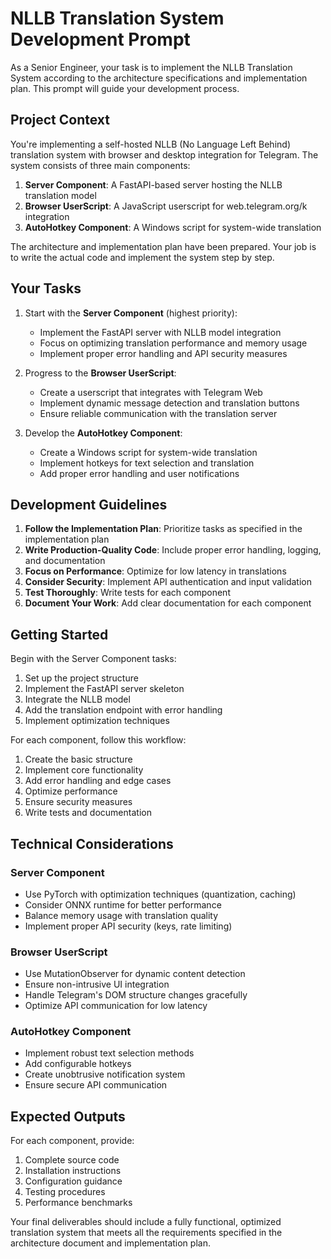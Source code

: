 # NLLB Translation System Development Prompt

As a Senior Engineer, your task is to implement the NLLB Translation System according to the architecture specifications and implementation plan. This prompt will guide your development process.

## Project Context

You're implementing a self-hosted NLLB (No Language Left Behind) translation system with browser and desktop integration for Telegram. The system consists of three main components:

1. **Server Component**: A FastAPI-based server hosting the NLLB translation model
2. **Browser UserScript**: A JavaScript userscript for web.telegram.org/k integration
3. **AutoHotkey Component**: A Windows script for system-wide translation

The architecture and implementation plan have been prepared. Your job is to write the actual code and implement the system step by step.

## Your Tasks

1. Start with the **Server Component** (highest priority):
   - Implement the FastAPI server with NLLB model integration
   - Focus on optimizing translation performance and memory usage
   - Implement proper error handling and API security measures

2. Progress to the **Browser UserScript**:
   - Create a userscript that integrates with Telegram Web
   - Implement dynamic message detection and translation buttons
   - Ensure reliable communication with the translation server

3. Develop the **AutoHotkey Component**:
   - Create a Windows script for system-wide translation
   - Implement hotkeys for text selection and translation
   - Add proper error handling and user notifications

## Development Guidelines

1. **Follow the Implementation Plan**: Prioritize tasks as specified in the implementation plan
2. **Write Production-Quality Code**: Include proper error handling, logging, and documentation
3. **Focus on Performance**: Optimize for low latency in translations
4. **Consider Security**: Implement API authentication and input validation
5. **Test Thoroughly**: Write tests for each component
6. **Document Your Work**: Add clear documentation for each component

## Getting Started

Begin with the Server Component tasks:

1. Set up the project structure
2. Implement the FastAPI server skeleton
3. Integrate the NLLB model
4. Add the translation endpoint with error handling
5. Implement optimization techniques

For each component, follow this workflow:
1. Create the basic structure
2. Implement core functionality
3. Add error handling and edge cases
4. Optimize performance
5. Ensure security measures
6. Write tests and documentation

## Technical Considerations

### Server Component
- Use PyTorch with optimization techniques (quantization, caching)
- Consider ONNX runtime for better performance
- Balance memory usage with translation quality
- Implement proper API security (keys, rate limiting)

### Browser UserScript
- Use MutationObserver for dynamic content detection
- Ensure non-intrusive UI integration
- Handle Telegram's DOM structure changes gracefully
- Optimize API communication for low latency

### AutoHotkey Component
- Implement robust text selection methods
- Add configurable hotkeys
- Create unobtrusive notification system
- Ensure secure API communication

## Expected Outputs

For each component, provide:
1. Complete source code
2. Installation instructions
3. Configuration guidance
4. Testing procedures
5. Performance benchmarks

Your final deliverables should include a fully functional, optimized translation system that meets all the requirements specified in the architecture document and implementation plan.